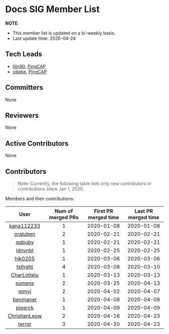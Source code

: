 # Docs SIG Member List

**NOTE**:

* This member list is updated on a bi-weekly basis.
* Last update time: 2020-04-24

## Tech Leads

* [lilin90](https://github.com/lilin90), [PingCAP](https://pingcap.com/en/)
* [yikeke](http://github.com/yikeke), [PingCAP](https://pingcap.com/en/)

## Committers

None

## Reviewers

None

## Active Contributors

None

## Contributors

> Note: Currently, the following table lists only new contributors or contributions since Jan 1, 2020.

Members and their contributions:

| User | Num of merged PRs | First PR merged time | Last PR merged time |
|:----:|:--------------:|:--------------:|:--------------:|
| [kana112233](https://github.com/kana112233) | 1 | 2020-01-08 | 2020-01-08 |
| [oraluben](https://github.com/oraluben) | 2 | 2020-02-21 | 2020-02-21 |
| [qqbuby](https://github.com/qqbuby) | 1 |  2020-02-21 | 2020-02-21 |
| [ldnvnbl](https://github.com/ldnvnbl) | 1 | 2020-02-25 | 2020-02-25 |
| [hjk0205](https://github.com/hjk0205) | 1 | 2020-03-06 | 2020-03-06 |
| [tsthght](https://github.com/tsthght) | 4 | 2020-03-08 | 2020-03-10 |
| [CharLotteiu](https://github.com/CharLotteiu) | 1 | 2020-03-13 | 2020-03-13 |
| [sumens](https://github.com/sumens) | 2 | 2020-03-25 | 2020-04-13 |
| [mmyj](https://github.com/mmyj) | 2 | 2020-04-02 | 2020-04-07 |
| [benmaoer](https://github.com/benmaoer) | 1 | 2020-04-08 | 2020-04-08 |
| [piperck](https://github.com/piperck) | 1 | 2020-04-09 | 2020-04-09 |
| [ChristianLeow](https://github.com/ChristianLeow) | 2 | 2020-04-16 | 2020-04-23 |
| [terror](https://github.com/terror) | 3 | 2020-04-20 | 2020-04-23 |
